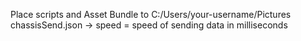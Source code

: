 Place scripts and Asset Bundle to C:/Users/your-username/Pictures  
chassisSend.json -> speed = speed of sending data in milliseconds  